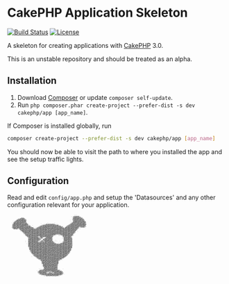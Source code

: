 # CakePHP Application Skeleton

[![Build Status](https://api.travis-ci.org/cakephp/app.png)](https://travis-ci.org/cakephp/app)
[![License](https://poser.pugx.org/cakephp/app/license.svg)](https://packagist.org/packages/cakephp/app)

A skeleton for creating applications with [CakePHP](http://cakephp.org) 3.0.

This is an unstable repository and should be treated as an alpha.

## Installation

1. Download [Composer](http://getcomposer.org/doc/00-intro.md) or update `composer self-update`.
2. Run `php composer.phar create-project --prefer-dist -s dev cakephp/app [app_name]`.

If Composer is installed globally, run
```bash
composer create-project --prefer-dist -s dev cakephp/app [app_name]
```

You should now be able to visit the path to where you installed the app and see
the setup traffic lights.

## Configuration

Read and edit `config/app.php` and setup the 'Datasources' and any other
configuration relevant for your application.

<pre style="font: 4px/2px monospace;">                                                               `
                                                                ```
                                                               +@@###
                                                             ``@@@#@@#+
            ;#@@:                                             '@@@@@#@@#
          +@#@@#@:                                            +#@@##@@#@@
        .@@@@@@@@@                                            :@@@@#@@#@#+
       .@#@#@##@#@`                                         `  @@@#@@#@@@@,
     ``@#@@@@@#@##                                            `@@##@@#@@#@@
      @@@@@@@####@:                                         ``@####@@@@#@@#.
    `'@#@@@@@#@@@@@                   ``     `              :@@@#@@@@@@@@@@'
     @#@#@@@#@@@@###            `  `;#@#####@+:`           ;@@@@#@@#@#@@@@@+
    .@###@@#@@@@####:`           +@#@@@@@##@#@@@#.        +##@@@@@@@@#@####'
    .@#@@#@@@@@###@@@#  `      +#@@@@@@####@#@@##@@:     #@@@@@@##@@##@@@@@.
    ,@@@#@@@@#@@@@@@@#@.     ;@@#@@@#@@###@@#@@@#@#@#`  @@@@#@@@@@@@@:@@@@,`
    `@@#@###@@@@#@@#@#@##` `+#@@@@@#@#@@@@@@@#@@@@@#@@:##@@@@@@@###@,
     '@#@@'@@##@@####@@@@@.@#@##@@@@@@###@##@@@@@@@###@#@@@@@#@@@##+
       `` ``@@@@@@#@@@@#@@#@@#@#@@####@#@@#@@@####@@@#@@@@@@@@@@@@#  `
            `@@@@@##@@#@@@@#@@##@#@@##@@@@@@@@@@#@#@@@##@#@@@##@@#.`
             `#@@@@@@#@@###@@@@@@@###@@#@@@@##@@#@@#@@@@@@##@@@@@'
            ` :#@##@###@@@@@@@##@@@#@#@#@@@@@@@@@@@##@@@@#@@##@@@  `
               ;#####@@##@@@@#@@@##@#####@@@@@@##@@@@@@@@@@@@@@@.
                +#@@#@@@###@#@@@@@##@@@@@#@@#@@@@@@#@#@@@@@#@@@'
                 @@@@@#@@@@@@@@#@@##@@@@@###@#:` .;####@@@@@@@@
                ` @@@#@###@@##@#@@@@@@@@@#@@'    `  +#####@@@@ `
                  `#@#@@@@@@@+'@#@@##@#@@@@+  `  `   #@#@@@@@'``
                   ,@#@@#@@@@@;+#@'`'@#@@@#.         ,@#@@@@@+
                    +@@@@@@@@@#;#+ '@@##@@@          `@@@@@#@@
                    #@#@@@#@#@@@,`+#@@@@##@         ``#@@@@@#@
                    ###@@@@#@#@; :#@@@@#@@@`          #@@#@#@@`
                    @@#@@@@@@@; +#:@@@##@@#;  `      `###@@@#@.
                 `  #@@@#@@@@; +##@:@##@@@@#````  `  +@@@@####,
                 `  @@#@@##@@@@@@@@@#@@#@@@@#.      '@@@##@@@#,
                    @###@@@#@#@@###@##@@@@@@#@+,.`;##@#@@@#@@#,
                  ` @#@#@@#@@@@@@@@#@@#@@@@@@@#@#@@###@###@@##,
                    @##@@#@@@###@###@@#@@@@@###@@#@@@@###@@@@@.
                    #@@@@@@@@#@@@@@@#@@####@#@#@#@#@@@@@@@@@@@
                    +###@#@@@@#@#@#@@##@@#@@@@@#@#@#@@@@@@@@@@
                    .@@@#@#@#@@@@##@@@@#@@@@#@@#@@@#@@@@@@@#@#
                     ##@@@@@@@@@@@@@@#@@@##@@#@#@@@@#@@@#@#@@,
                     ##@@@@#@@###@@@@#@@@@@@@@#@@@@###@@@##@@
                     .#@@@@@####@@@@@#@@#@####@###@@#@@@@@@@#
                      @@@@@@@@@@#@@@@@@#@@#@#@@@@@#@#@@@@@##.
                     `,@@@@@@@@@#@@@#@@@@@######@@#@#@@#@@@@
                       #@@##@###@#@@@#@##@@@@#@#@#@@##@@@#@.
                        ##@@##@@@#@@@@#@@@@@@@@@#@##@@@##@+
                        :@@@@@@@@@####@#@#@#@@@@#@@#@@#@@@
                         +@@@@@@@@#@@@@@####@@@@@@#@#@@@@
                         `+@@@##@@#@@##@@@@@@@###@##@@#@`
                       `   '@@@@@#@@@#@#@#@@@@@@@@@@@@#
                           `:@##@@####@#@@@@@@@@@#@@#+
                              ##@#@@#@@###@@@#@#@@#@,
                              `:@@@@#@@@@#@@@@@#@@;
                               `+@##@#@@@@#@@@@#@`
                                `@@@#@#@@#@#@##@@
                                 @@#@@@@#@###@@@@
                                 ##@@@#@@#@@@#@@#
                                 ,#@@@##@@@@#@@@;
                                  @@@@#@@@#@#@@#.
                                  @#@@####@@##@@`
                                 `'@##@#@#@#@@@@
                                   #@#@##@@@@@##
                                   @#@@@@@@@@#@@                                    
                              ```:+#@@@###@@@@@#`    `
                              .@#######@##@@##@@@@'
                            `.#@@@@@@@@#@@##@@@@##@@;
                             +#@@#@@@@+;;;'##@@##@@@#,
                             :#@@@##@;;+#@#::#@@@#@@@;
                              ;@@#@@##@@@@@@#@@@@@##@`
                                :##@@@@#@@@#@#@#@#@#.``
                                `  ,'@@#@##@#@@##;`




</pre>